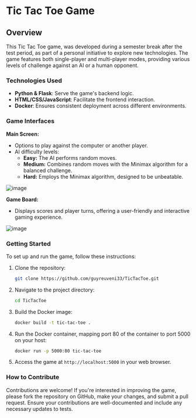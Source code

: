 # Tic Tac Toe Game

## Overview

This Tic Tac Toe game, was developed during a semester break after the test period, as part of a personal initiative to explore new technologies. The game features both single-player and multi-player modes, providing various levels of challenge against an AI or a human opponent.

### Technologies Used

- **Python & Flask**: Serve the game's backend logic.
- **HTML/CSS/JavaScript**: Facilitate the frontend interaction.
- **Docker**: Ensures consistent deployment across different environments.

### Game Interfaces

**Main Screen:**
- Options to play against the computer or another player.
- AI difficulty levels:
  - **Easy:** The AI performs random moves.
  - **Medium:** Combines random moves with the Minimax algorithm for a balanced challenge.
  - **Hard:** Employs the Minimax algorithm, designed to be unbeatable.
  
![image](https://github.com/guyreuveni33/TicTacToe/assets/116805344/485e9d38-0a0a-4035-9ba6-84a3c37a63e1)

**Game Board:**
- Displays scores and player turns, offering a user-friendly and interactive gaming experience.
  
 ![image](https://github.com/guyreuveni33/TicTacToe/assets/116805344/ec2c945c-7a02-43c1-93c6-cb9c87a23dc8)

### Getting Started

To set up and run the game, follow these instructions:

1. Clone the repository:
   ```bash
   git clone https://github.com/guyreuveni33/TicTacToe.git
   ```
2. Navigate to the project directory:
   ```bash
   cd TicTacToe
   ```
3. Build the Docker image:
   ```bash
   docker build -t tic-tac-toe .
   ```
4. Run the Docker container, mapping port 80 of the container to port 5000 on your host:
   ```bash
   docker run -p 5000:80 tic-tac-toe
   ```
5. Access the game at `http://localhost:5000` in your web browser.

### How to Contribute

Contributions are welcome! If you're interested in improving the game, please fork the repository on GitHub, make your changes, and submit a pull request. Ensure your contributions are well-documented and include any necessary updates to tests.

